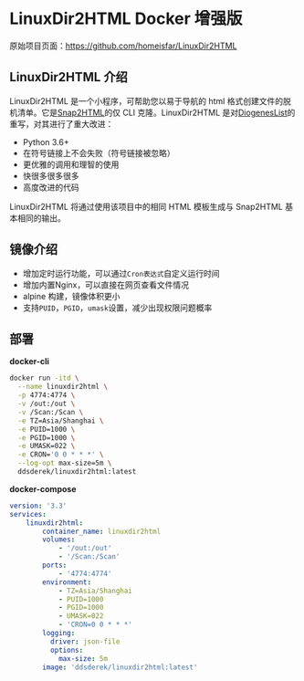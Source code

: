 # LinuxDir2HTML Docker 增强版

原始项目页面：https://github.com/homeisfar/LinuxDir2HTML

## LinuxDir2HTML 介绍

LinuxDir2HTML 是一个小程序，可帮助您以易于导航的 html 格式创建文件的脱机清单。它是[Snap2HTML](https://www.rlvision.com/snap2html/)的仅 CLI 克隆。LinuxDir2HTML 是对[DiogenesList](https://github.com/ZapperDJ/DiogenesList)的重写，对其进行了重大改进：

- Python 3.6+
- 在符号链接上不会失败（符号链接被忽略）
- 更优雅的调用和理智的使用
- 快很多很多很多
- 高度改进的代码

LinuxDir2HTML 将通过使用该项目中的相同 HTML 模板生成与 Snap2HTML 基本相同的输出。

## 镜像介绍

- 增加定时运行功能，可以通过```Cron表达式```自定义运行时间
- 增加内置Nginx，可以直接在网页查看文件情况
- alpine 构建，镜像体积更小
- 支持```PUID```，```PGID```，```umask```设置，减少出现权限问题概率

## 部署

**docker-cli**

```bash
docker run -itd \
  --name linuxdir2html \
  -p 4774:4774 \
  -v /out:/out \
  -v /Scan:/Scan \
  -e TZ=Asia/Shanghai \
  -e PUID=1000 \
  -e PGID=1000 \
  -e UMASK=022 \
  -e CRON='0 0 * * *' \
  --log-opt max-size=5m \
  ddsderek/linuxdir2html:latest
```

**docker-compose**

```yaml
version: '3.3'
services:
    linuxdir2html:
        container_name: linuxdir2html
        volumes:
            - '/out:/out'
            - '/Scan:/Scan'
        ports:
            - '4774:4774'
        environment:
            - TZ=Asia/Shanghai
            - PUID=1000
            - PGID=1000
            - UMASK=022
            - 'CRON=0 0 * * *'
        logging:
          driver: json-file
          options:
            max-size: 5m
        image: 'ddsderek/linuxdir2html:latest'
```


